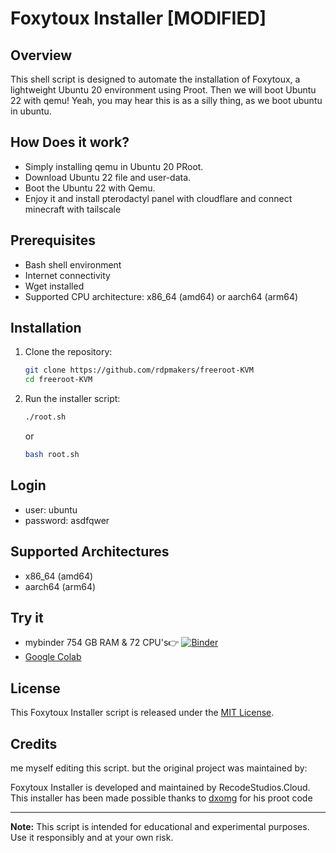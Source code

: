 # Foxytoux Installer [MODIFIED]

## Overview

This shell script is designed to automate the installation of Foxytoux, a lightweight Ubuntu 20 environment using Proot.
Then we will boot Ubuntu 22 with qemu!
Yeah, you may hear this is as a silly thing, as we boot ubuntu in ubuntu.

## How Does it work?
- Simply installing qemu in Ubuntu 20 PRoot.
- Download Ubuntu 22 file and user-data.
- Boot the Ubuntu 22 with Qemu.
- Enjoy it and install pterodactyl panel with cloudflare and connect minecraft with tailscale
  
## Prerequisites

- Bash shell environment
- Internet connectivity
- Wget installed
- Supported CPU architecture: x86_64 (amd64) or aarch64 (arm64)

## Installation

1. Clone the repository:

    ```sh
    git clone https://github.com/rdpmakers/freeroot-KVM
    cd freeroot-KVM
    ```

2. Run the installer script:

    ```sh
    ./root.sh
    ```
    or
    ```sh
    bash root.sh
    ```

## Login
- user: ubuntu
- password: asdfqwer

## Supported Architectures

- x86_64 (amd64)
- aarch64 (arm64)

## Try it
- mybinder
754 GB RAM & 72 CPU's👉 [![Binder](https://mybinder.org/badge_logo.svg)](https://mybinder.org/v2/git/https%3A%2F%2Fgithub.com%2Frdpmakers%2Ffreeroot-KVM.git/main)
- [Google Colab](https://github.com/rdpmakers/freeroot-KVM/tree/main/ipynb)

## License

This Foxytoux Installer script is released under the [MIT License](LICENSE).

## Credits

me myself editing this script. but the original project was maintained by:

Foxytoux Installer is developed and maintained by RecodeStudios.Cloud.
This installer has been made possible thanks to [dxomg](https://github.com/dxomg) for his proot code

---

**Note:** This script is intended for educational and experimental purposes. Use it responsibly and at your own risk.
